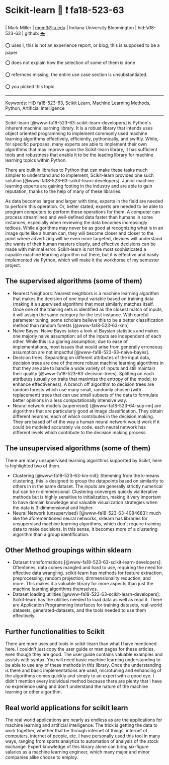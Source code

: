 # Scikit-learn :wave: :exclamation: fa18-523-63

| Mark Miller
| mgm3@iu.edu
| Indiana University Bloomington
| hid:fa18-523-63
| github: [:cloud:](https://github.com/cloudmesh-community/fa18-523-63/edit/master/paper/paper.md)

:o: uses I, this is not an experience report, or blog, this is supposed to be a paper

:o: does not explain how the selection of some of them is done

:o: refernces missing, the entire use case section is unsubstantiated.

:o: you picked this topic

---

Keywords: HID fa18-523-63, Scikit Learn, Machine Learning Methods, Python, Artificial Intelligence

---

Scikit-learn [@www-fa18-523-63-scikit-learn-developers] is Python's inherent machine learning library. It is a robust library that intends uses object oriented programming to implement commonly used machine learning algorithms effectively, efficiently, pythonically, and swiftly. While, for specific purposes, many experts are able to implement their own algorithms that may improve upon the Scikit-learn library, it has sufficient tools and robustness that enable it to be the leading library for machine learning topics within Python.

There are built in libraries to Python that can make these tasks much simpler to understand and to implement, Scikit-learn provides one such solution [@www-fa18-523-63-scikit-learn-developers]. Junior machine learning experts are gaining footing in the industry and are able to gain reputation, thanks to the help of many of these libraries.

As data becomes larger and larger with time, experts in the field are needed to perform this operation. Or, better stated, experts are needed to be able to program computers to perform these operations for them. A computer can process streamlined and well-defined data faster than humans in some instances, especially when reviewing the data becomes increasingly tedious. While algorithms may never be as good at recognizing what is in an image quite like a human can, they will become closer and closer to the point where advertizing will be even more targeted, devices will understand the wants of their human masters clearly, and effective decisions can be made with minimal error. Scikit-learn is not the most sophisticated a capable machine learning algorithm out there, but it is effective and easily implemented via Python, which will make it the workhorse of my semester project.

## The supervised algorithms (some of them)

+ Nearest Neighbors: Nearest neighbors is a machine learning algorithm that makes the decision of one input variable based on training data (making it a supervised algorithm) that most similarly matches itself. Once one of the training sets is identified as the closest match of inputs, it will assign the same category for the test instance. With careful parameter tuning, some scholars believe this to be a better classification method than random forests [@www-fa18-523-63-knn]
+ Naive Bayes: Naive Bayes takes a look at Baysian statistics and makes one majorly naive assumption: all of the inputs are independent of each other. While this is a glaring assumption, due to ease of implementations, most issues that would arise from generally erroneous assumption are not impactful [@www-fa18-523-63-naive-bayes]. 
+ Decision trees: Separating on different attributes of the input data, decision trees are one of the more robust machine learning algorithms in that they are able to handle a wide variety of inputs and still maintain their quality [@www-fa18-523-63-decision-trees]. Splitting on each attributes (usually on traits that maximize the entropy of the model, to enhance effectiveness). A branch off algorithm to decision trees are random forests which use many small, randomly chosen (with replacement) trees that can use small subsets of the data to formulate better opinions in a less computationally intensive way.
+ Neural network models (supervised) {@www-fa18-523-64-sup-nn] are algorithms that are particularly good at image classification. They obtain different neurons, each of which contributes in the decision making. They are based off of the way a human neural network would work if it could be modeled accurately via code. each neural network has different levels which contribute to the decision making process.

## The unsupervised algorithms (some of them)

There are many unsupervised learning algorithms supported by Scikit, here is highlighted two of them.

+ Clustering [@www-fa18-523-63-km-init]: Stemming from the k-means clustering, this is designed to group the datapoints based on similarity to others in in the same dataset. The inputs are generally strictly numerical but can be n-dimmensional. Clustering converges quickly via iterative methods but is highly sensitive to initialization, making it very important to have domain knowledge and valuable visualization strategies when the data is 3-dimmensional and higher.
+ Neural Network (unsupervised) [@www-fa18-523-63-4084683]: much like the aforementioned neural networks, sklearn has libraries for unsupervised machine learning algorithms, which don't require training data to make decisions. In this sense, it becomes more of a clustering algorithm than a group identification.

## Other Method groupings within sklearn

+ Dataset transformations [@www-fa18-523-63-scikit-learn-developers]: Oftentimes, data comes mangled and hard to use, requiring the need for effective data wrangling. scikit-learn has methods for feature extraction, preprocessing, random projection, dimmensionality reduction, and more. This makes it a valuable library for more aspects than just the machine learning algorithms themselves. 
+ Dataset loading utilities [@www-fa18-523-63-scikit-learn-developers]: Scikit-learn has the utilities needed to load data as well as read it. There are Application Programming Interfaces for training datasets, real-world datasets, generated-datasets, and the tools needed to use them effectively.

## Further functionalities to Scikit
There are more uses and tools in scikit-learn than what I have mentioned here. I couldn't just copy the user guide or man pages for these articles, even though they are good. The user guide contains valuable examples and assists with syntax. You will need basic machine learning understanding to be able to use any of these methods in this library. Once the understanding is there and basic implementations are used, microtuning and enhancing of the algorithms comes quickly and simply to an expert with a good eye. I didn't mention every individual method because there are plenty that I have no experience using and don't understand the nature of the machine learning or other algorithm. 

## Real world applications for scikit learn

The real world applications are nearly as endless as are the applications for machine learning and artificial intelligence. The trick is getting the data to work together, whether that be through internet of things, internet of computers, internet of people, etc. I have personally used this tool in many ways, ranging from sports analytics to automation of analysis of the stock exchange. Expert knowledge of this library alone can bring six-figure salaries as a machine learning engineer, which many major and minor companies alike choose to employ. 

